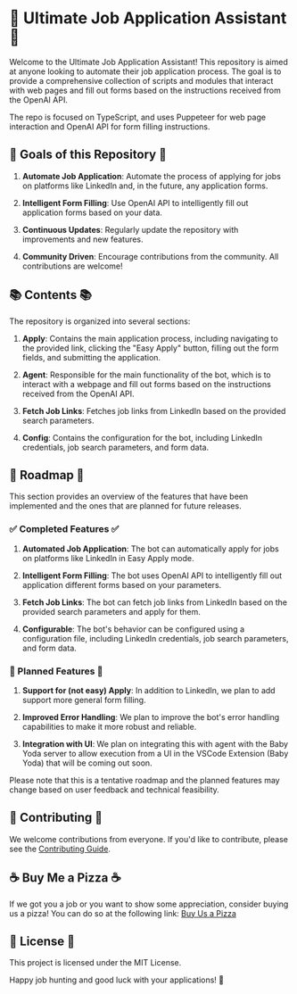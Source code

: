 # 🚀 Ultimate Job Application Assistant 🚀

Welcome to the Ultimate Job Application Assistant! This repository is aimed at anyone looking to automate their job application process. The goal is to provide a comprehensive collection of scripts and modules that interact with web pages and fill out forms based on the instructions received from the OpenAI API.

The repo is focused on TypeScript, and uses Puppeteer for web page interaction and OpenAI API for form filling instructions.

## 🎯 Goals of this Repository 🎯

1. **Automate Job Application**: Automate the process of applying for jobs on platforms like LinkedIn and, in the future, any application forms.

2. **Intelligent Form Filling**: Use OpenAI API to intelligently fill out application forms based on your data.

3. **Continuous Updates**: Regularly update the repository with improvements and new features.

4. **Community Driven**: Encourage contributions from the community. All contributions are welcome!

## 📚 Contents 📚

The repository is organized into several sections:

1. **Apply**: Contains the main application process, including navigating to the provided link, clicking the "Easy Apply" button, filling out the form fields, and submitting the application.

2. **Agent**: Responsible for the main functionality of the bot, which is to interact with a webpage and fill out forms based on the instructions received from the OpenAI API.

3. **Fetch Job Links**: Fetches job links from LinkedIn based on the provided search parameters.

4. **Config**: Contains the configuration for the bot, including LinkedIn credentials, job search parameters, and form data.
## 🚗 Roadmap 🚗

This section provides an overview of the features that have been implemented and the ones that are planned for future releases.

### ✅ Completed Features ✅

1. **Automated Job Application**: The bot can automatically apply for jobs on platforms like LinkedIn in Easy Apply mode.

2. **Intelligent Form Filling**: The bot uses OpenAI API to intelligently fill out application different forms based on your parameters.

3. **Fetch Job Links**: The bot can fetch job links from LinkedIn based on the provided search parameters and apply for them.

4. **Configurable**: The bot's behavior can be configured using a configuration file, including LinkedIn credentials, job search parameters, and form data.

### 📝 Planned Features 📝

1. **Support for (not easy) Apply**: In addition to LinkedIn, we plan to add support more general form filling.


2. **Improved Error Handling**: We plan to improve the bot's error handling capabilities to make it more robust and reliable.

3. **Integration with UI**: We plan on integrating this with agent with the Baby Yoda server to allow execution from a UI in the VSCode Extension (Baby Yoda) that will be coming out soon.

Please note that this is a tentative roadmap and the planned features may change based on user feedback and technical feasibility.
## 🙏 Contributing 🙏

We welcome contributions from everyone. If you'd like to contribute, please see the [Contributing Guide](CONTRIBUTING.md).

## ☕ Buy Me a Pizza ☕

If we got you a job or you want to show some appreciation, consider buying us a pizza! You can do so at the following link: [Buy Us a Pizza](https://www.buymeacoffee.com/matt93)
## 📃 License 📃


This project is licensed under the MIT License.

Happy job hunting and good luck with your applications! 🎉
